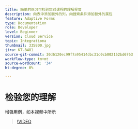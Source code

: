 ```yaml
---
title: 简单的练习可检验您对课程的理解程度
description: 向表中添加额外的列，向搜索条件添加额外的属性
feature: Adaptive Forms
type: Documentation
role: Developer
level: Beginner
version: Cloud Service
topic: Integrationa
thumbnail: 335800.jpg
jira: KT-8481
source-git-commit: 30d6120ec99f7a95414dbc31c0cb002152bd6763
workflow-type: tm+mt
source-wordcount: '34'
ht-degree: 0%

---
```


# 检验您的理解

增强用例，如本视频中所示

>[!VIDEO](https://video.tv.adobe.com/v/335800?quality=12&learn=on)

